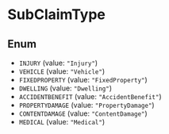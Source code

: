 # SubClaimType

## Enum

* `INJURY` (value: `"Injury"`)
* `VEHICLE` (value: `"Vehicle"`)
* `FIXEDPROPERTY` (value: `"FixedProperty"`)
* `DWELLING` (value: `"Dwelling"`)
* `ACCIDENTBENEFIT` (value: `"AccidentBenefit"`)
* `PROPERTYDAMAGE` (value: `"PropertyDamage"`)
* `CONTENTDAMAGE` (value: `"ContentDamage"`)
* `MEDICAL` (value: `"Medical"`)
